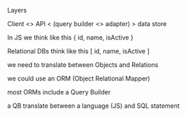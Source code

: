 Layers

Client <> API < (query builder <> adapter) > data store

In JS we think like this { id, name, isActive }

Relational DBs think like this [ id, name, isActive ]

we need to translate between Objects and Relations

we could use an ORM (Object Relational Mapper)

most ORMs include a Query Builder

a QB translate between a language (JS) and SQL statement